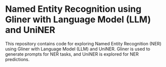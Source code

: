 # Named Entity Recognition using Gliner with Language Model (LLM) and UniNER

This repository contains code for exploring Named Entity Recognition (NER) using Gliner with Language Model (LLM) and UniNER. Gliner is used to generate prompts for NER tasks, and UniNER is explored for NER predictions.
